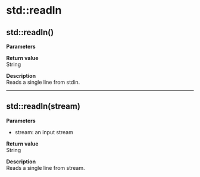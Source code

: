 # std::readln

## std::readln()
**Parameters**  

**Return value**  
String  

**Description**  
Reads a single line from stdin.

---

## std::readln(stream)
**Parameters**  
* stream: an input stream

**Return value**  
String  

**Description**  
Reads a single line from stream.